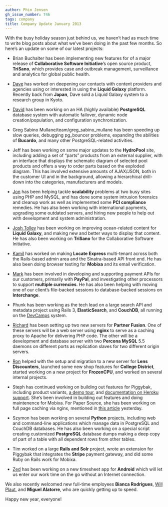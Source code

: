 ```yaml
---
author: Phin Jensen
gh_issue_number: 746
tags: company
title: Company Update January 2013
---
```


With the busy holiday season just behind us, we haven’t had as much time to write blog posts about what we’ve been doing in the past few months. So here’s an update on some of our latest projects:

- Brian Buchalter has been implementing new features for of a major release of **Collaborative Software Initiative**’s open source product, **TriSano**, which provides case and outbreak management, surveillance and analytics for global public health.

- [Dave](/team/dave_jenkins) has worked on deepening our contacts with content providers and agencies using or interested in using the **Liquid Galaxy** platform. Recently back from **Japan**, Dave sold a Liquid Galaxy system to a research group in Kyoto.

- [David](/team/david_christensen) has been working on an HA (highly available) **PostgreSQL** database system with automatic failover, dynamic node creation/population, and configuration synchronization.

- Greg Sabino Mullane/team/greg_sabino_mullane has been speeding up slow queries, debugging pg_bouncer problems, expanding the abilities of **Bucardo**, and many other PostgreSQL-related activities.

- Jeff has been working on some major updates to the **HydroPool** site, including adding a set of “parts” products from an external supplier, with an interface that displays the schematic diagram of selected pool products and offers a way to order parts based on the exploded diagram. This has involved extensive amounts of AJAX/JSON, both in the customer UI and in the background, allowing a hierarchical drill-down into the categories, manufacturers and models.

- [Jon](/team/jon_jensen) has been helping tackle **scalability** problems at two busy sites using PHP and MySQL, and has done some system intrusion forensics and cleanup work as well as implemented some **PCI compliance** remedies. He has also been working with international payments, upgrading some outdated servers, and hiring new people to help out with development and system administration.

- [Josh Tolley](/team/josh_tolley) has been working on improving ocean-related content for **Liquid Galaxy**, and making new and better ways to display that content. He has also been working on **TriSano** for the Collaborative Software Initiative.

- [Kamil](/team/kamil_ciemniewski) has worked on making **Locate Express** multi-tenant across both the Rails-based admin area and the Sinatra-based API front end. He has also been doing browser testing for **Mobixa** and its email verification.

- [Mark](/team/mark_johnson) has been involved in developing and supporting payment APIs for our customers, primarily with **PayPal**, and investigating other processors to support **multiple currencies**. He has also been helping with moving one of our client’s file-backed sessions to database-backed sessions on **Interchange**.

- Phunk has been working as the tech lead on a large search API and metadata project using Rails 3, **ElasticSearch**, and **CouchDB**, all running on the [DevCamps](http://www.devcamps.org) system.

- [Richard](/team/richard_templet) has been setting up two new servers for **Partner Fusion**. One of these servers will be a web server using **nginx** to serve as a caching proxy to Apache for delivering PHP code. The other will be a development and database server with two **Percona MySQL** 5.5 daemons on different ports as replication slaves for two different origin servers.

- [Ron](/team/ron_phipps) helped with the setup and migration to a new server for **Lens Discounters**, launched some new shop features for **College District**, started working on a new project for **FrozenCPU**, and worked on several internal projects.

- Steph has continued working on building out features for Piggybak, including product variants, [a demo tour](/blog/2012/12/06/interactive-piggybak-demo-tour), and [documentation on Heroku support](/blog/2012/11/12/piggybak-on-heroku). She’s been involved in building out features and doing maintenence for Mobixa. For Paper Source, she has been working on full page caching via nginx, mentioned in [this article](/blog/2013/01/03/paper-source-nginx-full-page-caching) yesterday.

- Szymon has been working on several **Python** projects, including web and command-line applications which manage data in PostgreSQL and CouchDB databases. He has also been working on a special script creating customized **PostgreSQL** database dumps making a deep copy of part of a table with all dependent rows from other tables.

- Tim worked on a large **Rails and Solr** project, wrote an extension for Piggybak that integrates the **Stripe** payment gateway, and did some Ruby on Rails work for Mobixa.

- [Zed](/team/zed_jensen) has been working on a new timesheet app for **Android** which will let us enter our work time on the go without an Internet connection.

We also recently welcomed new full-time employees **Bianca Rodrigues**, [Will Plaut](/team/will_plaut), and **Miguel Alatorre**, who are quickly getting up to speed.

Happy new year, everyone!
